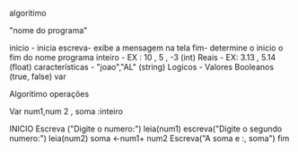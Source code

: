 algoritimo 

"nome do programa"

inicio - inicia
escreva- exibe a mensagem na tela
fim- determine o inicio o fim do nome programa
inteiro - EX : 10 , 5 , -3 (int)
Reais - EX: 3.13 , 5.14 (float) 
características - "joao","AL" (string)
Logicos - Valores Booleanos (true, false)
var

Algoritimo operações 

Var	
    num1,num 2 , soma :inteiro 

INICIO
    Escreva ("Digite o numero:")
    leia(num1)
    escreva("Digite o segundo numero:")
    leia(num2)
    soma <-num1+ num2 
    Escreva("A soma e :, soma")
fim